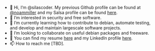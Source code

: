 - 👋 Hi, I’m @silascoder. My previous Github profile can be found at [@noammiller](https://github.com/noammiller) and my Salsa profile can be found [here](https://salsa.debian.org/silascoder).
- 👀 I’m interested in security and free software.
- 🌱 I’m currently learning how to contribute to debian, automate testing, and develop and maintain largescale software projects.
- 💞️ I’m looking to collaborate on useful debian packages and freeware.
- 💼 You can find my resume [here](https://raw.githubusercontent.com/silascoder/silascoder/main/resume/resume.pdf) and my LinkedIn profile [here](https://www.linkedin.com/in/noam-miller-8853a4154/).
- 📫 How to reach me [TBD].

<!---
silascoder/silascoder is a ✨ special ✨ repository because its `README.md` (this file) appears on your GitHub profile.
You can click the Preview link to take a look at your changes.
--->
